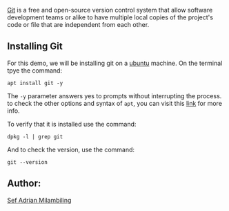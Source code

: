 [Git](https://git-scm.com/) is a free and open-source version control system that allow software development teams or alike to have multiple local copies of the project's code or file that are independent from each other.

## Installing Git

For this demo, we will be installing git on a [ubuntu](https://ubuntu.com/) machine. On the terminal tpye the command:

```
apt install git -y
```

The ``-y`` parameter answers yes to prompts without interrupting the process. to check the other options and syntax of ```apt```, you can visit this [link](https://phoenixnap.com/kb/apt-linux) for more info.

To verify that it is installed use the command:

```
dpkg -l | grep git
```

And to check the version, use the command:

```
git --version
```

## Author:
[Sef Adrian Milambiling](https://github.com/AdrianM756)
